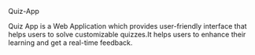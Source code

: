 Quiz-App

Quiz App is a Web Application which provides user-friendly interface that helps users to solve customizable quizzes.It helps users to enhance their learning and get a real-time feedback.
